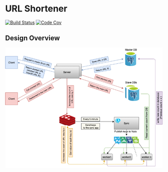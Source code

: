 # URL Shortener

[![Build Status][1]][2]
[![Code Cov][3]][4]

## Design Overview

<img src="./img/design.png"/>

[1]: https://img.shields.io/drone/build/saraghaedi/urlshortener.svg?style=flat-square&logo=drone
[2]: https://cloud.drone.io/saraghaedi/urlshortener
[3]: https://img.shields.io/codecov/c/gh/saraghaedi/urlshortener?logo=codecov&style=flat-square
[4]: https://app.codecov.io/gh/saraghaedi/urlshortener
